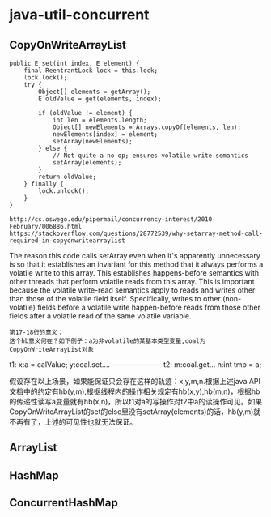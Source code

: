 # java-util-concurrent

## CopyOnWriteArrayList
    public E set(int index, E element) {
        final ReentrantLock lock = this.lock;
        lock.lock();
        try {
            Object[] elements = getArray();
            E oldValue = get(elements, index);

            if (oldValue != element) {
                int len = elements.length;
                Object[] newElements = Arrays.copyOf(elements, len);
                newElements[index] = element;
                setArray(newElements);
            } else {
                // Not quite a no-op; ensures volatile write semantics
                setArray(elements);
            }
            return oldValue;
        } finally {
            lock.unlock();
        }
    }
    
    http://cs.oswego.edu/pipermail/concurrency-interest/2010-February/006886.html
    https://stackoverflow.com/questions/28772539/why-setarray-method-call-required-in-copyonwritearraylist
    
    
The reason this code calls setArray even when it's apparently unnecessary is so that it establishes an invariant for this method that it always performs a volatile write to this array. This establishes happens-before semantics with other threads that perform volatile reads from this array. This is important because the volatile write-read semantics apply to reads and writes other than those of the volatile field itself. Specifically, writes to other (non-volatile) fields before a volatile write happen-before reads from those other fields after a volatile read of the same volatile variable. 
    
    
    第17-18行的意义：
    这个hb意义何在？如下例子：a为非volatile的某基本类型变量,coal为CopyOnWriteArrayList对象
t1:
x:a = calValue;
y:coal.set….
———————
t2:
m:coal.get…
n:int tmp = a;

假设存在以上场景，如果能保证只会存在这样的轨迹：x,y,m,n.根据上述java API文档中的约定有hb(y,m),根据线程内的操作相关规定有hb(x,y),hb(m,n)，根据hb的传递性读写a变量就有hb(x,n)，所以t1对a的写操作对t2中a的读操作可见。如果CopyOnWriteArrayList的set的else里没有setArray(elements)的话，hb(y,m)就不再有了，上述的可见性也就无法保证。


## ArrayList

## HashMap

## ConcurrentHashMap

